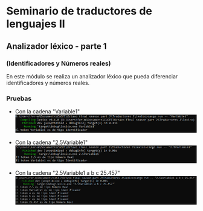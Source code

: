 # Seminario de traductores de lenguajes II

## Analizador léxico - parte 1
### (Identificadores y Números reales)

En este módulo se realiza un analizador léxico que pueda diferenciar identificadores y números reales.

### Pruebas

* Con la cadena "Variable1"
![Texto alternativo](/capturas/8.PNG)

* Con la cadena "2.5Variable1"
![Texto alternativo](/capturas/9.PNG)

* Con la cadena "2.5Variable1 a b c 25.457"
![Texto alternativo](/capturas/10.PNG)

